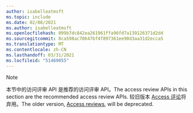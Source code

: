 ```yaml
---
author: isabelleatmsft
ms.topic: include
ms.date: 02/08/2021
ms.author: isabelleatmsft
ms.openlocfilehash: 099b7dc842ea261961ffa96fd7a139126371d2dd
ms.sourcegitcommit: 8ca598ac70647bf4f897361ee90d3aa31d2ecca5
ms.translationtype: MT
ms.contentlocale: zh-CN
ms.lasthandoff: 03/31/2021
ms.locfileid: "51469055"
---
```

<!-- markdownlint-disable MD041-->

>[!NOTE]
><span data-ttu-id="67d42-101">本节中的访问评审 API 是推荐的访问评审 API。</span><span class="sxs-lookup"><span data-stu-id="67d42-101">The access review APIs in this section are the recommended access review APIs.</span></span> <span data-ttu-id="67d42-102">较旧版本 [Access 评论](https://docs.microsoft.com/en-us/graph/api/resources/accessreviews-root?view=graph-rest-beta)将弃用。</span><span class="sxs-lookup"><span data-stu-id="67d42-102">The older version, [Access reviews](https://docs.microsoft.com/en-us/graph/api/resources/accessreviews-root?view=graph-rest-beta), will be deprecated.</span></span>
